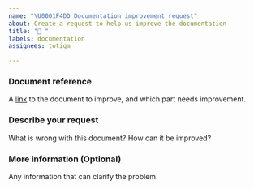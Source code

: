 ```yaml
---
name: "\U0001F4DD Documentation improvement request"
about: Create a request to help us improve the documentation
title: "📝 "
labels: documentation
assignees: totigm

---
```


### Document reference
A [link](https://github.com/totigm/bot-builder#readme) to the document to improve, and which part needs improvement.

### Describe your request
What is wrong with this document? How can it be improved?

### More information (Optional)
Any information that can clarify the problem.
